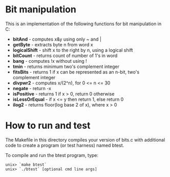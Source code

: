 # Bit manipulation

This is an implementation of the following functions for bit manipulation in C:

* **bitAnd** - computes x&y using only ~ and | 
* **getByte** - extracts byte n from word x
* **logicalShift** - shift x to the right by n, using a logical shift
* **bitCount** - returns count of number of 1's in word
* **bang** - computes !x without using !
* **tmin** - returns minimum two's complement integer
* **fitsBits** - returns 1 if x can be represented as an n-bit, two's complement integer
* **divpwr2** - computes x/(2^n), for 0 <= n <= 30
* **negate** - return -x
* **isPositive** - returns 1 if x > 0, return 0 otherwise
* **isLessOrEqual** - if x <= y  then return 1, else return 0
* **ilog2** - returns floor(log base 2 of x), where x > 0

# How to run and test

The Makefile in this directory compiles your version of bits.c with
additional code to create a program (or test harness) named btest.

To compile and run the btest program, type:

    unix> `make btest`
    unix> `./btest` [optional cmd line args]